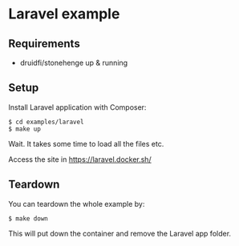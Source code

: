 # Laravel example

## Requirements

- druidfi/stonehenge up & running

## Setup

Install Laravel application with Composer:

```
$ cd examples/laravel
$ make up
```

Wait. It takes some time to load all the files etc.

Access the site in https://laravel.docker.sh/

## Teardown

You can teardown the whole example by:

```
$ make down
```

This will put down the container and remove the Laravel app folder.
